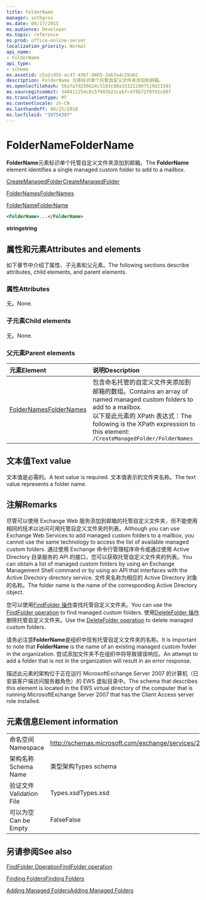 ```yaml
---
title: FolderName
manager: sethgros
ms.date: 09/17/2015
ms.audience: Developer
ms.topic: reference
ms.prod: office-online-server
localization_priority: Normal
api_name:
- FolderName
api_type:
- schema
ms.assetid: c5a2cd55-ac47-43bf-94b5-3ab3a4c28a62
description: FolderName 元素标识单个托管自定义文件夹添加到邮箱。
ms.openlocfilehash: 56a7a7d256624c5103c88a333222807519d21501
ms.sourcegitcommit: 34041125dc8c5f993b21cebfc4f8b72f0fd2cb6f
ms.translationtype: MT
ms.contentlocale: zh-CN
ms.lasthandoff: 06/25/2018
ms.locfileid: "19754397"
---
```

# <a name="foldername"></a><span data-ttu-id="85c66-103">FolderName</span><span class="sxs-lookup"><span data-stu-id="85c66-103">FolderName</span></span>

<span data-ttu-id="85c66-104">**FolderName**元素标识单个托管自定义文件夹添加到邮箱。</span><span class="sxs-lookup"><span data-stu-id="85c66-104">The **FolderName** element identifies a single managed custom folder to add to a mailbox.</span></span> 
  
[<span data-ttu-id="85c66-105">CreateManagedFolder</span><span class="sxs-lookup"><span data-stu-id="85c66-105">CreateManagedFolder</span></span>](createmanagedfolder.md)
  
[<span data-ttu-id="85c66-106">FolderNames</span><span class="sxs-lookup"><span data-stu-id="85c66-106">FolderNames</span></span>](foldernames.md)
  
[<span data-ttu-id="85c66-107">FolderName</span><span class="sxs-lookup"><span data-stu-id="85c66-107">FolderName</span></span>](foldername.md)
  
```xml
<FolderName>...</FolderName>
```

 <span data-ttu-id="85c66-108">**string**</span><span class="sxs-lookup"><span data-stu-id="85c66-108">**string**</span></span>
## <a name="attributes-and-elements"></a><span data-ttu-id="85c66-109">属性和元素</span><span class="sxs-lookup"><span data-stu-id="85c66-109">Attributes and elements</span></span>

<span data-ttu-id="85c66-110">如下章节中介绍了属性、子元素和父元素。</span><span class="sxs-lookup"><span data-stu-id="85c66-110">The following sections describe attributes, child elements, and parent elements.</span></span>
  
### <a name="attributes"></a><span data-ttu-id="85c66-111">属性</span><span class="sxs-lookup"><span data-stu-id="85c66-111">Attributes</span></span>

<span data-ttu-id="85c66-112">无。</span><span class="sxs-lookup"><span data-stu-id="85c66-112">None.</span></span>
  
### <a name="child-elements"></a><span data-ttu-id="85c66-113">子元素</span><span class="sxs-lookup"><span data-stu-id="85c66-113">Child elements</span></span>

<span data-ttu-id="85c66-114">无。</span><span class="sxs-lookup"><span data-stu-id="85c66-114">None.</span></span>
  
### <a name="parent-elements"></a><span data-ttu-id="85c66-115">父元素</span><span class="sxs-lookup"><span data-stu-id="85c66-115">Parent elements</span></span>

|<span data-ttu-id="85c66-116">**元素**</span><span class="sxs-lookup"><span data-stu-id="85c66-116">**Element**</span></span>|<span data-ttu-id="85c66-117">**说明**</span><span class="sxs-lookup"><span data-stu-id="85c66-117">**Description**</span></span>|
|:-----|:-----|
|[<span data-ttu-id="85c66-118">FolderNames</span><span class="sxs-lookup"><span data-stu-id="85c66-118">FolderNames</span></span>](foldernames.md) <br/> |<span data-ttu-id="85c66-119">包含命名托管的自定义文件夹添加到邮箱的数组。</span><span class="sxs-lookup"><span data-stu-id="85c66-119">Contains an array of named managed custom folders to add to a mailbox.</span></span>  <br/> <span data-ttu-id="85c66-120">以下是此元素的 XPath 表达式：</span><span class="sxs-lookup"><span data-stu-id="85c66-120">The following is the XPath expression to this element:</span></span>  <br/>  `/CreateManagedFolder/FolderNames` <br/> |
   
## <a name="text-value"></a><span data-ttu-id="85c66-121">文本值</span><span class="sxs-lookup"><span data-stu-id="85c66-121">Text value</span></span>

<span data-ttu-id="85c66-122">文本值是必需的。</span><span class="sxs-lookup"><span data-stu-id="85c66-122">A text value is required.</span></span> <span data-ttu-id="85c66-123">文本值表示的文件夹名称。</span><span class="sxs-lookup"><span data-stu-id="85c66-123">The text value represents a folder name.</span></span>
  
## <a name="remarks"></a><span data-ttu-id="85c66-124">注解</span><span class="sxs-lookup"><span data-stu-id="85c66-124">Remarks</span></span>

<span data-ttu-id="85c66-125">尽管可以使用 Exchange Web 服务添加到邮箱的托管自定义文件夹，但不能使用相同的技术以访问可用托管自定义文件夹的列表。</span><span class="sxs-lookup"><span data-stu-id="85c66-125">Although you can use Exchange Web Services to add managed custom folders to a mailbox, you cannot use the same technology to access the list of available managed custom folders.</span></span> <span data-ttu-id="85c66-126">通过使用 Exchange 命令行管理程序命令或通过使用 Active Directory 目录服务的 API 的接口，您可以获取托管自定义文件夹的列表。</span><span class="sxs-lookup"><span data-stu-id="85c66-126">You can obtain a list of managed custom folders by using an Exchange Management Shell command or by using an API that interfaces with the Active Directory directory service.</span></span> <span data-ttu-id="85c66-127">文件夹名称为相应的 Active Directory 对象的名称。</span><span class="sxs-lookup"><span data-stu-id="85c66-127">The folder name is the name of the corresponding Active Directory object.</span></span>
  
<span data-ttu-id="85c66-128">您可以使用[FindFolder 操作](findfolder-operation.md)查找托管自定义文件夹。</span><span class="sxs-lookup"><span data-stu-id="85c66-128">You can use the [FindFolder operation](findfolder-operation.md) to find managed custom folders.</span></span> <span data-ttu-id="85c66-129">使用[DeleteFolder 操作](deletefolder-operation.md)删除托管自定义文件夹。</span><span class="sxs-lookup"><span data-stu-id="85c66-129">Use the [DeleteFolder operation](deletefolder-operation.md) to delete managed custom folders.</span></span> 
  
<span data-ttu-id="85c66-130">请务必注意**FolderName**是组织中现有托管自定义文件夹的名称。</span><span class="sxs-lookup"><span data-stu-id="85c66-130">It is important to note that **FolderName** is the name of an existing managed custom folder in the organization.</span></span> <span data-ttu-id="85c66-131">尝试添加文件夹不在组织中将导致错误响应。</span><span class="sxs-lookup"><span data-stu-id="85c66-131">An attempt to add a folder that is not in the organization will result in an error response.</span></span> 
  
<span data-ttu-id="85c66-132">描述此元素的架构位于正在运行 MicrosoftExchange Server 2007 的计算机（已安装客户端访问服务器角色）的 EWS 虚拟目录中。</span><span class="sxs-lookup"><span data-stu-id="85c66-132">The schema that describes this element is located in the EWS virtual directory of the computer that is running MicrosoftExchange Server 2007 that has the Client Access server role installed.</span></span>
  
## <a name="element-information"></a><span data-ttu-id="85c66-133">元素信息</span><span class="sxs-lookup"><span data-stu-id="85c66-133">Element information</span></span>

|||
|:-----|:-----|
|<span data-ttu-id="85c66-134">命名空间</span><span class="sxs-lookup"><span data-stu-id="85c66-134">Namespace</span></span>  <br/> |http://schemas.microsoft.com/exchange/services/2006/types  <br/> |
|<span data-ttu-id="85c66-135">架构名称</span><span class="sxs-lookup"><span data-stu-id="85c66-135">Schema Name</span></span>  <br/> |<span data-ttu-id="85c66-136">类型架构</span><span class="sxs-lookup"><span data-stu-id="85c66-136">Types schema</span></span>  <br/> |
|<span data-ttu-id="85c66-137">验证文件</span><span class="sxs-lookup"><span data-stu-id="85c66-137">Validation File</span></span>  <br/> |<span data-ttu-id="85c66-138">Types.xsd</span><span class="sxs-lookup"><span data-stu-id="85c66-138">Types.xsd</span></span>  <br/> |
|<span data-ttu-id="85c66-139">可以为空</span><span class="sxs-lookup"><span data-stu-id="85c66-139">Can be Empty</span></span>  <br/> |<span data-ttu-id="85c66-140">False</span><span class="sxs-lookup"><span data-stu-id="85c66-140">False</span></span>  <br/> |
   
## <a name="see-also"></a><span data-ttu-id="85c66-141">另请参阅</span><span class="sxs-lookup"><span data-stu-id="85c66-141">See also</span></span>



[<span data-ttu-id="85c66-142">FindFolder Operation</span><span class="sxs-lookup"><span data-stu-id="85c66-142">FindFolder operation</span></span>](findfolder-operation.md)


[<span data-ttu-id="85c66-143">Finding Folders</span><span class="sxs-lookup"><span data-stu-id="85c66-143">Finding Folders</span></span>](http://msdn.microsoft.com/library/9124d868-017a-43f0-b915-5c0082cacec9%28Office.15%29.aspx)
  
[<span data-ttu-id="85c66-144">Adding Managed Folders</span><span class="sxs-lookup"><span data-stu-id="85c66-144">Adding Managed Folders</span></span>](http://msdn.microsoft.com/library/846658c6-7043-40fb-8439-19f97c2a967f%28Office.15%29.aspx)

